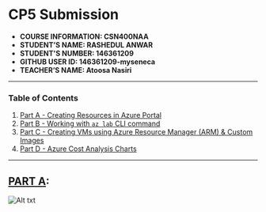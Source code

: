 # CP5 Submission

- **COURSE INFORMATION: CSN400NAA**
- **STUDENT’S NAME: RASHEDUL ANWAR**
- **STUDENT'S NUMBER: 146361209**
- **GITHUB USER ID: 146361209-myseneca**
- **TEACHER’S NAME: Atoosa Nasiri**
---
### Table of Contents

1. [Part A - Creating Resources in Azure Portal](#header1)
2. [Part B - Working with `az lab` CLI command](#header2)
3. [Part C - Creating VMs using Azure Resource Manager (ARM) & Custom Images](#header3)
4. [Part D - Azure Cost Analysis Charts](#header4)

---
## <u>PART A</u>:
![Alt txt]()


